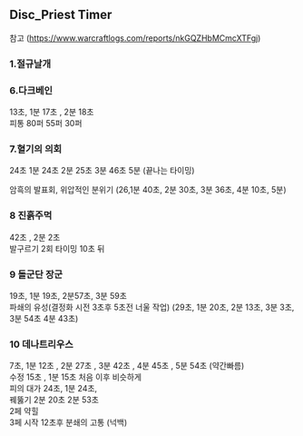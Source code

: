 ## Disc_Priest Timer

참고 (https://www.warcraftlogs.com/reports/nkGQZHbMCmcXTFgj)
### 1.절규날개
### 6.다크베인
13초, 1분 17초 , 2분 18초  
피통 80퍼 55퍼 30퍼

### 7.혈기의 의회
24초 1분 24초 2분 25초 3분 46초 5분 (끝나는 타이밍)

암흑의 발표회, 위압적인 분위기 (26,1분 40초, 2분 30초, 3분 36초, 4분 10초, 5분)

### 8 진흙주먹  
42초 , 2분 2초   
발구르기 2회 타이밍 10초 뒤  

### 9 돌군단 장군

19초, 1분 19초, 2분57초, 3분 59초  
파쇄의 유성(결정화 시전 3초후 5초전 너울 작업) (29초, 1분 20초, 2분 13초, 3분 3초, 3분 54초 4분 43초)  

### 10 데나트리우스 

7초, 1분 12초 , 2분 27초 , 3분 42초 , 4분 45초 , 5분 54초 (약간빠름)  
수정 15초 , 1분 15초 처음 이후 비슷하게  
피의 대가 24초, 1분 24초,   
꿰뚫기 2분 20초  2분 53초   
2페 약힐  
3페 시작 12초후 분쇄의 고통 (넉백)


